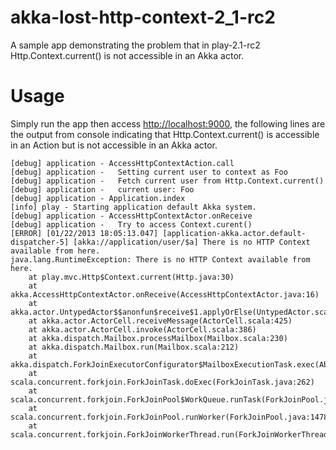 akka-lost-http-context-2_1-rc2
==============================

A sample app demonstrating the problem that in play-2.1-rc2 Http.Context.current() is not accessible in an Akka actor.

Usage
====

Simply run the app then access [http://localhost:9000](http://localhost:9000), the following lines are the output from console indicating that Http.Context.current() is accessible in an Action but is not accessible in an Akka actor.

```
[debug] application - AccessHttpContextAction.call
[debug] application -   Setting current user to context as Foo
[debug] application -   Fetch current user from Http.Context.current()
[debug] application -   current user: Foo
[debug] application - Application.index
[info] play - Starting application default Akka system.
[debug] application - AccessHttpContextActor.onReceive
[debug] application -   Try to access Context.curent()
[ERROR] [01/22/2013 18:05:13.047] [application-akka.actor.default-dispatcher-5] [akka://application/user/$a] There is no HTTP Context available from here.
java.lang.RuntimeException: There is no HTTP Context available from here.
    at play.mvc.Http$Context.current(Http.java:30)
    at akka.AccessHttpContextActor.onReceive(AccessHttpContextActor.java:16)
    at akka.actor.UntypedActor$$anonfun$receive$1.applyOrElse(UntypedActor.scala:159)
    at akka.actor.ActorCell.receiveMessage(ActorCell.scala:425)
    at akka.actor.ActorCell.invoke(ActorCell.scala:386)
    at akka.dispatch.Mailbox.processMailbox(Mailbox.scala:230)
    at akka.dispatch.Mailbox.run(Mailbox.scala:212)
    at akka.dispatch.ForkJoinExecutorConfigurator$MailboxExecutionTask.exec(AbstractDispatcher.scala:502)
    at scala.concurrent.forkjoin.ForkJoinTask.doExec(ForkJoinTask.java:262)
    at scala.concurrent.forkjoin.ForkJoinPool$WorkQueue.runTask(ForkJoinPool.java:975)
    at scala.concurrent.forkjoin.ForkJoinPool.runWorker(ForkJoinPool.java:1478)
    at scala.concurrent.forkjoin.ForkJoinWorkerThread.run(ForkJoinWorkerThread.java:104)
```
